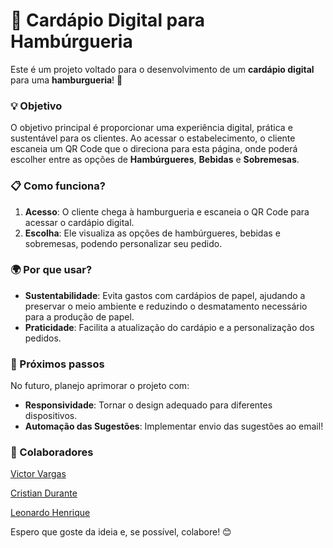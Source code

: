 # 🍔 Cardápio Digital para Hambúrgueria

Este é um projeto voltado para o desenvolvimento de um **cardápio digital** para uma **hamburgueria**! 🎉

### 💡 Objetivo
O objetivo principal é proporcionar uma experiência digital, prática e sustentável para os clientes. Ao acessar o estabelecimento, o cliente escaneia um QR Code que o direciona para esta página, onde poderá escolher entre as opções de **Hambúrgueres**, **Bebidas** e **Sobremesas**.

### 📋 Como funciona?
1. **Acesso**: O cliente chega à hamburgueria e escaneia o QR Code para acessar o cardápio digital.
2. **Escolha**: Ele visualiza as opções de hambúrgueres, bebidas e sobremesas, podendo personalizar seu pedido.


### 🌍 Por que usar?
- **Sustentabilidade**: Evita gastos com cardápios de papel, ajudando a preservar o meio ambiente e reduzindo o desmatamento necessário para a produção de papel.
- **Praticidade**: Facilita a atualização do cardápio e a personalização dos pedidos.

### 🚀 Próximos passos
No futuro, planejo aprimorar o projeto com:
- **Responsividade**: Tornar o design adequado para diferentes dispositivos.
- **Automação das Sugestões**: Implementar envio das sugestões ao email!

### 👥 Colaboradores 

[Victor Vargas](https://github.com/Victor-Vargas1)

[Cristian Durante](https://github.com/CristianDurante)

[Leonardo Henrique](https://github.com/LeoMarxs)



Espero que goste da ideia e, se possível, colabore! 😊
